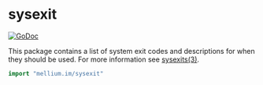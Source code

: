 # sysexit

[![GoDoc](https://godoc.org/mellium.im/sysexit?status.svg)](https://godoc.org/mellium.im/sysexit)


This package contains a list of system exit codes and descriptions for when they
should be used. For more information see [sysexits(3)].

```go
import "mellium.im/sysexit"
```

[sysexits(3)]: https://www.freebsd.org/cgi/man.cgi?query=sysexits
